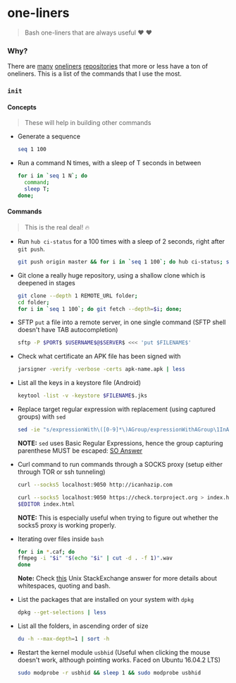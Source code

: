 # one-liners

> Bash one-liners that are always useful :heart: :heart:

### Why?

There are [many](https://github.com/jlevy/the-art-of-command-line#basics)
[oneliners](https://github.com/stephenturner/oneliners)
[repositories](https://github.com/congto/oneliners) that more or less have a
ton of oneliners. This is a list of the commands that I use the most.

### `init`

#### Concepts

> These will help in building other commands

- Generate a sequence

    ```sh
    seq 1 100
    ```

- Run a command N times, with a sleep of T seconds in between
    ```sh
    for i in `seq 1 N`; do
      command;
      sleep T;
    done;
    ```


#### Commands

> This is the real deal! :fire:

- Run `hub ci-status` for a 100 times with a sleep of 2 seconds, right after `git push`.

    ```sh
    git push origin master && for i in `seq 1 100`; do hub ci-status; sleep 2; done;
    ```

- Git clone a really huge repository, using a shallow clone which is deepened in stages
    ```sh
    git clone --depth 1 REMOTE_URL folder;
    cd folder;
    for i in `seq 1 100`; do git fetch --depth=$i; done;
    ```

- SFTP `put` a file into a remote server, in one single command (SFTP shell doesn't have TAB autocompletion)

    ```sh
    sftp -P $PORT$ $USERNAME$@$SERVER$ <<< 'put $FILENAME$'
    ```

- Check what certificate an APK file has been signed with

    ```sh
    jarsigner -verify -verbose -certs apk-name.apk | less
    ```

- List all the keys in a keystore file (Android)

    ```sh
    keytool -list -v -keystore $FILENAME$.jks
    ```

- Replace target regular expression with replacement (using captured groups) with `sed`

    ```sh
    sed -ie "s/expressionWith\([0-9]*\)AGroup/expressionWithAGroup\1InADifferentPlace/g" *.xml
    ```

    **NOTE:** `sed` uses Basic Regular Expressions, hence the group capturing parenthese MUST be
    escaped: [SO Answer](http://stackoverflow.com/a/24717687/2080089)


- Curl command to run commands through a SOCKS proxy (setup either through TOR
    or ssh tunneling)

    ```sh
    curl --socks5 localhost:9050 http://icanhazip.com
    ```

    ```sh
    curl --socks5 localhost:9050 https://check.torproject.org > index.html
    $EDITOR index.html
    ```

    **NOTE:** This is especially useful when trying to figure out whether the
    socks5 proxy is working properly.

- Iterating over files inside `bash`

    ```sh
    for i in *.caf; do
    ffmpeg -i "$i" "$(echo "$i" | cut -d . -f 1)".wav
    done
    ```

    **Note:** Check [this](http://unix.stackexchange.com/a/131767/36994) Unix
    StackExchange answer for more details about whitespaces, quoting and bash.


- List the packages that are installed on your system with `dpkg`

    ```sh
    dpkg --get-selections | less
    ```

- List all the folders, in ascending order of size

    ```sh
    du -h --max-depth=1 | sort -h
    ```

- Restart the kernel module `usbhid` (Useful when clicking the mouse doesn't
    work, although pointing works. Faced on Ubuntu 16.04.2 LTS)

    ```sh
    sudo modprobe -r usbhid && sleep 1 && sudo modprobe usbhid
    ```
